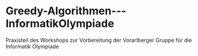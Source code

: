 # Greedy-Algorithmen---InformatikOlympiade
Praxisteil des Workshops zur Vorbereitung der Vorarlberger Gruppe für die Informatik Olympiade
